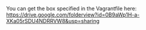You can get the box specified in the Vagrantfile here: https://drive.google.com/folderview?id=0B9aWp1H-a-XKa05rSDU4NDRRVW8&usp=sharing
